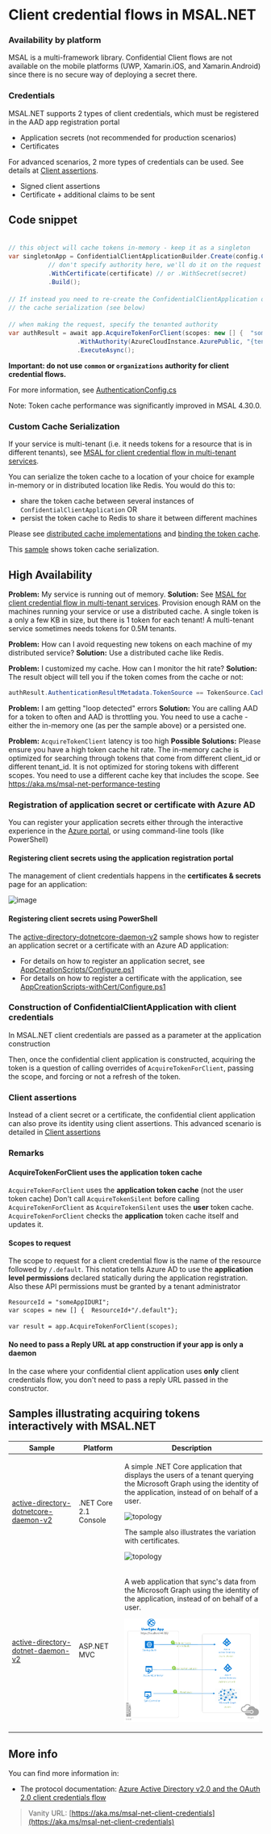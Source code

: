 # Client credential flows in MSAL.NET

### Availability by platform

MSAL is a multi-framework library. Confidential Client flows are not available on the mobile platforms (UWP, Xamarin.iOS, and Xamarin.Android) since there is no secure way of deploying a secret there.

### Credentials

MSAL.NET supports 2 types of client credentials, which must be registered in the AAD app registration portal

- Application secrets (not recommended for production scenarios)
- Certificates

For advanced scenarios, 2 more types of credentials can be used. See details at [Client assertions](Client-Assertions).
- Signed client assertions 
- Certificate + additional claims to be sent 

## Code snippet

```csharp

// this object will cache tokens in-memory - keep it as a singleton
var singletonApp = ConfidentialClientApplicationBuilder.Create(config.ClientId)
           // don't specify authority here, we'll do it on the request 
           .WithCertificate(certificate) // or .WithSecret(secret)
           .Build();

// If instead you need to re-create the ConfidentialClientApplication on each request, you MUST customize 
// the cache serialization (see below)

// when making the request, specify the tenanted authority
var authResult = await app.AcquireTokenForClient(scopes: new [] {  "some_app_id_uri/.default"})        // uses the token cache automatically, which is optimized for multi-tenant access
                   .WithAuthority(AzureCloudInstance.AzurePublic, "{tenantID}")  // do not use "common" or "organizations"!
                   .ExecuteAsync();

```
**Important: do not use `common` or `organizations` authority for client credential flows.**

For more information, see [AuthenticationConfig.cs](https://github.com/Azure-Samples/active-directory-dotnetcore-daemon-v2/blob/5199032b352a912e7cc0fce143f81664ba1a8c26/daemon-console/AuthenticationConfig.cs#L67-L87)

Note: Token cache performance was significantly improved in MSAL 4.30.0.

### Custom Cache Serialization

If your service is multi-tenant (i.e. it needs tokens for a resource that is in different tenants), see [MSAL for client credential flow in multi-tenant services](https://github.com/AzureAD/microsoft-authentication-library-for-dotnet/wiki/Multi-tenant-client_credential-use).

You can serialize the token cache to a location of your choice for example in-memory or in distributed location like Redis. You would do this to: 

- share the token cache between several instances of `ConfidentialClientApplication` OR
- persist the token cache to Redis to share it between different machines

Please see [distributed cache implementations](https://github.com/AzureAD/microsoft-identity-web/tree/master/src/Microsoft.Identity.Web/TokenCacheProviders/Distributed) and [binding the token cache](https://github.com/AzureAD/microsoft-authentication-library-for-dotnet/wiki/token-cache-serialization#token-cache-for-a-daemon-app).

This [sample](https://github.com/Azure-Samples/active-directory-dotnet-v1-to-v2/blob/b48c10180665260a1aec78a9acf7d1b1ff97e5ba/ConfidentialClientTokenCache/Program.cs) shows token cache serialization.

## High Availability 

**Problem:**
My service is running out of memory. 
**Solution:** 
See [MSAL for client credential flow in multi-tenant services](https://github.com/AzureAD/microsoft-authentication-library-for-dotnet/wiki/Multi-tenant-client_credential-use).
Provision enough RAM on the machines running your service or use a distributed cache. 
A single token is a only a few KB in size, but there is 1 token for each tenant! A multi-tenant service sometimes needs tokens for 0.5M tenants. 

**Problem:** How can I avoid requesting new tokens on each machine of my distributed service?
**Solution:** Use a distributed cache like Redis.

**Problem:** I customized my cache. How can I monitor the hit rate?
**Solution:** The result object will tell you if the token comes from the cache or not: 

```csharp
authResult.AuthenticationResultMetadata.TokenSource == TokenSource.Cache
```

**Problem:** I am getting "loop detected" errors
**Solution:** You are calling AAD for a token to often and AAD is throttling you. You need to use a cache - either the in-memory one (as per the sample above) or a persisted one. 

**Problem:** `AcquireTokenClient` latency is too high
**Possible Solutions:** Please ensure you have a high token cache hit rate. 
The in-memory cache is optimized for searching through tokens that come from different client_id or different tenant_id. It is not optimized for storing tokens with different scopes. You need to use a different cache key that includes the scope. See https://aka.ms/msal-net-performance-testing



### Registration of application secret or certificate with Azure AD

You can register your application secrets either through the interactive experience in the [Azure portal](https://portal.azure.com/#blade/Microsoft_AAD_IAM/ActiveDirectoryMenuBlade/RegisteredAppsPreview), or using command-line tools (like PowerShell)

#### Registering client secrets using the application registration portal

The management of client credentials happens in the **certificates & secrets** page for an application:

![image](https://user-images.githubusercontent.com/13203188/49435190-4f385300-f7b6-11e8-8a83-7e468e5fd124.png)


#### Registering client secrets using PowerShell

The [active-directory-dotnetcore-daemon-v2](https://github.com/Azure-Samples/active-directory-dotnetcore-daemon-v2) sample shows how to register an application secret or a certificate with an Azure AD application:

- For details on how to register an application secret, see [AppCreationScripts/Configure.ps1](https://github.com/Azure-Samples/active-directory-dotnetcore-daemon-v2/blob/5199032b352a912e7cc0fce143f81664ba1a8c26/AppCreationScripts/Configure.ps1#L190)
- For details on how to register a certificate with the application, see [AppCreationScripts-withCert/Configure.ps1](https://github.com/Azure-Samples/active-directory-dotnetcore-daemon-v2/blob/5199032b352a912e7cc0fce143f81664ba1a8c26/AppCreationScripts-withCert/Configure.ps1#L162-L178)

### Construction of ConfidentialClientApplication with client credentials

In MSAL.NET client credentials are passed as a parameter at the application construction

Then, once the confidential client application is constructed, acquiring the token is a question of calling overrides of ``AcquireTokenForClient``, passing the scope, and forcing or not a refresh of the token.


### Client assertions

Instead of a client secret or a certificate, the confidential client application can also prove its identity using client assertions. This advanced scenario is detailed in [Client assertions](Client-Assertions)

### Remarks

#### AcquireTokenForClient uses the application token cache

`AcquireTokenForClient` uses the **application token cache** (not the user token cache)
Don't call `AcquireTokenSilent` before calling `AcquireTokenForClient` as `AcquireTokenSilent` uses the **user** token cache. `AcquireTokenForClient` checks the **application** token cache itself and updates it.


#### Scopes to request

The scope to request for a client credential flow is the name of the resource followed by `/.default`. This notation tells Azure AD to use the **application level permissions** declared statically during the application registration. Also these API permissions must be granted by a tenant administrator

```CSharp
ResourceId = "someAppIDURI";
var scopes = new [] {  ResourceId+"/.default"};

var result = app.AcquireTokenForClient(scopes);
```

#### No need to pass a Reply URL at app construction if your app is only a daemon

In the case where your confidential client application uses **only** client credentials flow, you don't need to pass a reply URL passed in the constructor.

## Samples illustrating acquiring tokens interactively with MSAL.NET

Sample | Platform | Description
------ | -------- | -----------
[active-directory-dotnetcore-daemon-v2](https://github.com/Azure-Samples/active-directory-dotnetcore-daemon-v2) | .NET Core 2.1 Console | <p>A simple .NET Core application that displays the users of a tenant querying the Microsoft Graph using the identity of the application, instead of on behalf of a user.</p> ![topology](https://github.com/Azure-Samples/active-directory-dotnetcore-daemon-v2/blob/master/1-Call-MSGraph/ReadmeFiles/topology.png) <p>The sample also illustrates the variation with certificates.<p/> ![topology](https://github.com/Azure-Samples/active-directory-dotnetcore-daemon-v2/blob/master/1-Call-MSGraph/ReadmeFiles/topology-certificates.png)
[active-directory-dotnet-daemon-v2](https://github.com/Azure-Samples/active-directory-dotnet-daemon-v2) | ASP.NET MVC | <p>A web application that sync's data from the Microsoft Graph using the identity of the application, instead of on behalf of a user.<p/>![topology](https://github.com/Azure-Samples/active-directory-dotnet-daemon-v2/blob/master/ReadmeFiles/topology.png)

## More info

You can find more information in:

- The protocol documentation: [Azure Active Directory v2.0 and the OAuth 2.0 client credentials flow](https://docs.microsoft.com/azure/active-directory/develop/v2-oauth2-client-creds-grant-flow)

> Vanity URL: [https://aka.ms/msal-net-client-credentials](https://aka.ms/msal-net-client-credentials)